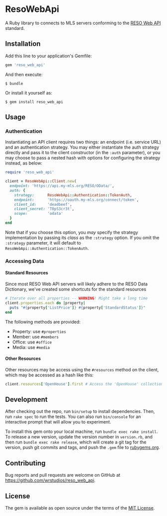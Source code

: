 # ResoWebApi

A Ruby library to connects to MLS servers conforming to the [RESO Web API][reso-web-api] standard.

[reso-web-api]: https://www.reso.org/reso-web-api/

## Installation

Add this line to your application's Gemfile:

```ruby
gem 'reso_web_api'
```

And then execute:

    $ bundle

Or install it yourself as:

    $ gem install reso_web_api

## Usage

### Authentication

Instantiating an API client requires two things: an endpoint (i.e. service URL) and an authentication strategy.
You may either instantiate the auth strategy directly and pass it to the client constructor (in the `:auth` parameter), or you may choose to pass a nested hash with options for configuring the strategy instead, as below:

```ruby
require 'reso_web_api'

client = ResoWebApi::Client.new(
  endpoint: 'https://api.my-mls.org/RESO/OData/',
  auth: {
    strategy:      ResoWebApi::Authentication::TokenAuth,
    endpoint:      'https://oauth.my-mls.org/connect/token',
    client_id:     'deadbeef',
    client_secret: 'T0pS3cr3t',
    scope:         'odata'
  }
end
```

Note that if you choose this option, you _may_ specify the strategy implementation by passing its _class_ as the `:strategy` option.
If you omit the `:strategy` parameter, it will default to `ResoWebApi::Authentication::TokenAuth`.

### Accessing Data

#### Standard Resources

Since most RESO Web API servers will likely adhere to the RESO Data Dictionary, we've created some shortcuts for the standard resources

```ruby
# Iterate over all properties -- WARNING! Might take a long time
client.properties.each do |property|
  puts "#{property['ListPrice']} #{property['StandardStatus']}"
end
```

The following methods are provided:

- Property: use `#properties`
- Member: use `#members`
- Office: use `#office`
- Media: use `#media`

#### Other Resources

Other resources may be access using the `#resources` method on the client, which may be accessed as a hash like this:

```ruby
client.resources['OpenHouse'].first # Access the 'OpenHouse' collectionh
```

## Development

After checking out the repo, run `bin/setup` to install dependencies. Then, run `rake spec` to run the tests. You can also run `bin/console` for an interactive prompt that will allow you to experiment.

To install this gem onto your local machine, run `bundle exec rake install`. To release a new version, update the version number in `version.rb`, and then run `bundle exec rake release`, which will create a git tag for the version, push git commits and tags, and push the `.gem` file to [rubygems.org](https://rubygems.org).

## Contributing

Bug reports and pull requests are welcome on GitHub at https://github.com/wrstudios/reso_web_api.

## License

The gem is available as open source under the terms of the [MIT License](https://opensource.org/licenses/MIT).
